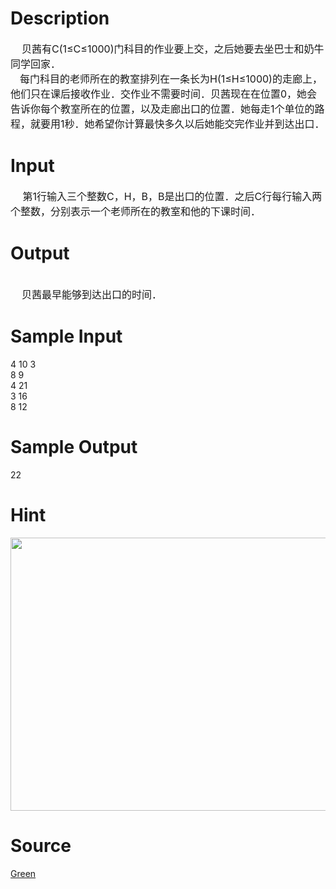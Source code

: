 
# Description

<div class="content"><div><span style="font-size: medium">    贝茜有C(1≤C≤1000)门科目的作业要上交，之后她要去坐巴士和奶牛同学回家．</span></div>
<div style="text-indent: 11.25pt"><span style="font-size: medium">每门科目的老师所在的教室排列在一条长为H(1≤H≤1000)的走廊上，他们只在课后接收作业．交作业不需要时间．贝茜现在在位置0，她会告诉你每个教室所在的位置，以及走廊出口的位置．她每走1个单位的路程，就要用1秒．她希望你计算最快多久以后她能交完作业并到达出口．</span></div></div>

# Input

<div class="content"><div style="text-indent: 11.25pt"><span style="font-size: medium"> 第1行输入三个整数C，H，B，B是出口的位置．之后C行每行输入两个整数，分别表示一个老师所在的教室和他的下课时间．</span></div></div>

# Output

<div class="content"><div> </div>
<div><span style="font-size: medium">    贝茜最早能够到达出口的时间．</span></div></div>

# Sample Input

<div class="content"><span class="sampledata">4 10 3<br/>
8 9<br/>
4 21<br/>
3 16<br/>
8 12</span></div>

# Sample Output

<div class="content"><span class="sampledata">    22<br/>
</span></div>

# Hint

<div class="content"><p></p><p><img height="437" width="590" alt="" src="source/bzoj/3379/img/aHR0cHM6Ly9seWRzeS5jb20vSnVkZ2VPbmxpbmUvdXBsb2FkLzIwMTQwMS8yMigyKS5qcGc=.jpg"/></p><p></p></div>

# Source

<div class="content"><p><a href="problemset.php?search=Green">Green</a></p></div>

